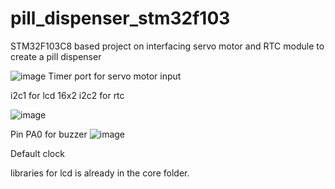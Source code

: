 # pill_dispenser_stm32f103
STM32F103C8 based project on interfacing servo motor and RTC module to create a pill dispenser

![image](https://github.com/Arjun117/pill_dispenser_stm32f103/assets/62284396/8dc21515-2b58-4f9e-be36-98f7d194900b)
Timer port for servo motor input

i2c1 for lcd 16x2
i2c2 for rtc

![image](https://github.com/Arjun117/pill_dispenser_stm32f103/assets/62284396/3a0a50cb-5704-454a-b4f1-8f3ba61faeed)

Pin PA0 for buzzer
![image](https://github.com/Arjun117/pill_dispenser_stm32f103/assets/62284396/5028f803-e042-4c04-825d-7f953e69ddaa)

Default clock

libraries for lcd is already in the core folder. 
